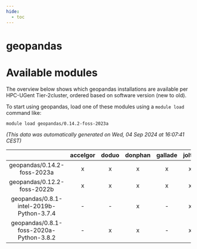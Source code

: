 ```yaml
---
hide:
  - toc
---
```


geopandas
=========

# Available modules


The overview below shows which geopandas installations are available per HPC-UGent Tier-2cluster, ordered based on software version (new to old).

To start using geopandas, load one of these modules using a `module load` command like:

```shell
module load geopandas/0.14.2-foss-2023a
```

*(This data was automatically generated on Wed, 04 Sep 2024 at 16:07:41 CEST)*  

| |accelgor|doduo|donphan|gallade|joltik|shinx|skitty|
| :---: | :---: | :---: | :---: | :---: | :---: | :---: | :---: |
|geopandas/0.14.2-foss-2023a|x|x|x|x|x|x|x|
|geopandas/0.12.2-foss-2022b|x|x|x|x|x|-|x|
|geopandas/0.8.1-intel-2019b-Python-3.7.4|-|-|x|-|x|-|x|
|geopandas/0.8.1-foss-2020a-Python-3.8.2|-|x|x|-|x|-|x|
